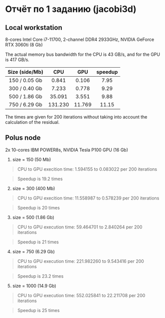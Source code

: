 # Отчёт по 1 заданию (jacobi3d)

## Local workstation
8-cores Intel Core i7-11700, 2-channel DDR4 2933GHz, NVIDIA GeForce RTX 3060ti (8 Gb)

The actual memory bus bandwidth for the CPU is 43 GB/s, and for the GPU is 417 GB/s.

| Size (side/Mb) | CPU      | GPU       | speedup   |
|     :----:     | :----:   | :----:    | :----:    |
|  150 / 0.05 Gb | 0.841    | 0.106     | 7.95      |
|  300 / 0.40 Gb | 7.233    | 0.778     | 9.29      |
|  500 / 1.86 Gb | 35.091   | 3.551     | 9.88      |
|  750 / 6.29 Gb | 131.230  | 11.769    | 11.15     |

The times are given for 200 iterations without taking into account the calculation of the residual.

## Polus node
2x 10-cores IBM POWER8s, NVIDIA Tesla P100 GPU (16 Gb)

1. size = 150 (50 Mb)
> CPU to GPU execition time: 1.594155 to 0.083022 per 200 iterations

> Speedup is 19.2 times
2. size = 300 (400 Mb)
> CPU to GPU execition time: 11.558987 to 0.578239 per 200 iterations

> Speedup is 20 times
3. size = 500 (1.86 Gb) 
> CPU to GPU execution time: 59.464701 to 2.840264 per 200 iterations

> Speedup is 21 times
4. size = 750 (6.29 Gb)
> CPU to GPU execution time: 221.982260 to 9.543416 per 200 iterations

> Speedup is 23.2 times
5. size = 1000 (14.9 Gb)
> CPU to GPU execution time: 552.025841 to 22.211708 per 200 iterations

> Speedup is 25 times
